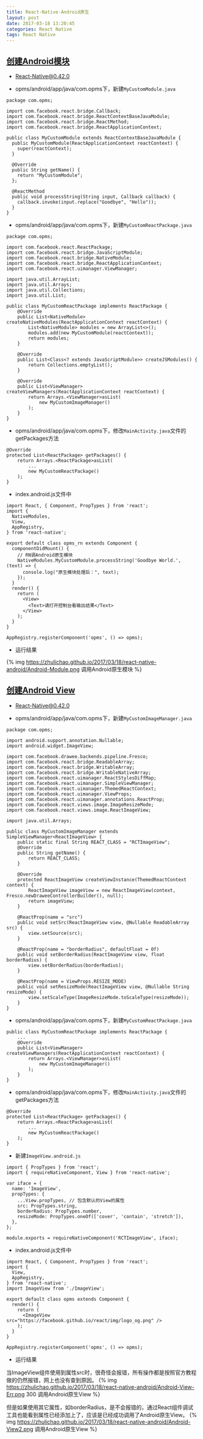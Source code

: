 ```yaml
---
title: React-Native-Android原生
layout: post
date: 2017-03-18 13:20:45
categories: React Native
tags: React Native
---
```


## [创建Android模块](http://reactnative.cn/docs/0.42/native-modules-ios.html#content)

- React-Native@0.42.0

- opms/android/app/java/com.opms下，新建`MyCustomModule.java`

```
package com.opms;

import com.facebook.react.bridge.Callback;
import com.facebook.react.bridge.ReactContextBaseJavaModule;
import com.facebook.react.bridge.ReactMethod;
import com.facebook.react.bridge.ReactApplicationContext;

public class MyCustomModule extends ReactContextBaseJavaModule {
  public MyCustomModule(ReactApplicationContext reactContext) {
    super(reactContext);
  }

  @Override
  public String getName() {
    return "MyCustomModule";
  };

  @ReactMethod
  public void processString(String input, Callback callback) {
    callback.invoke(input.replace("Goodbye", "Hello"));
  }
}
```

- opms/android/app/java/com.opms下，新建`MyCustomReactPackage.java`

```
package com.opms;

import com.facebook.react.ReactPackage;
import com.facebook.react.bridge.JavaScriptModule;
import com.facebook.react.bridge.NativeModule;
import com.facebook.react.bridge.ReactApplicationContext;
import com.facebook.react.uimanager.ViewManager;

import java.util.ArrayList;
import java.util.Arrays;
import java.util.Collections;
import java.util.List;

public class MyCustomReactPackage implements ReactPackage {
    @Override
    public List<NativeModule> createNativeModules(ReactApplicationContext reactContext) {
        List<NativeModule> modules = new ArrayList<>();
        modules.add(new MyCustomModule(reactContext));
        return modules;
    }

    @Override
    public List<Class<? extends JavaScriptModule>> createJSModules() {
        return Collections.emptyList();
    }

    @Override
    public List<ViewManager> createViewManagers(ReactApplicationContext reactContext) {
        return Arrays.<ViewManager>asList(
            new MyCustomImageManager()
        );
    }
}

```

- opms/android/app/java/com.opms下，修改`MainActivity.java`文件的getPackages方法

```
@Override
protected List<ReactPackage> getPackages() {
    return Arrays.<ReactPackage>asList(
        ...
        new MyCustomReactPackage()
    );
}
```

- index.android.js文件中

```
import React, { Component, PropTypes } from 'react';
import {
  NativeModules,
  View,
  AppRegistry,
} from 'react-native';

export default class opms_rn extends Component {
  componentDidMount() {
    // RN调Android原生模块
    NativeModules.MyCustomModule.processString('Goodbye World.', (text) => {
      console.log("原生模块处理后：", text);
    });
  }
  render() {
    return (
      <View>
        <Text>请打开控制台看输出结果</Text>
      </View>
    );
  }
}

AppRegistry.registerComponent('opms', () => opms);
```

- 运行结果

{% img https://zhulichao.github.io/2017/03/18/react-native-android/Android-Module.png 调用Android原生模块 %}

## [创建Android View](http://reactnative.cn/docs/0.42/native-component-ios.html#content)

- React-Native@0.42.0

- opms/android/app/java/com.opms下，新建`MyCustomImageManager.java`

```
package com.opms;

import android.support.annotation.Nullable;
import android.widget.ImageView;

import com.facebook.drawee.backends.pipeline.Fresco;
import com.facebook.react.bridge.ReadableArray;
import com.facebook.react.bridge.WritableArray;
import com.facebook.react.bridge.WritableNativeArray;
import com.facebook.react.uimanager.ReactStylesDiffMap;
import com.facebook.react.uimanager.SimpleViewManager;
import com.facebook.react.uimanager.ThemedReactContext;
import com.facebook.react.uimanager.ViewProps;
import com.facebook.react.uimanager.annotations.ReactProp;
import com.facebook.react.views.image.ImageResizeMode;
import com.facebook.react.views.image.ReactImageView;

import java.util.Arrays;

public class MyCustomImageManager extends SimpleViewManager<ReactImageView> {
    public static final String REACT_CLASS = "RCTImageView";
    @Override
    public String getName() {
        return REACT_CLASS;
    }

    @Override
    protected ReactImageView createViewInstance(ThemedReactContext context) {
        ReactImageView imageView = new ReactImageView(context, Fresco.newDraweeControllerBuilder(), null);
        return imageView;
    }

    @ReactProp(name = "src")
    public void setSrc(ReactImageView view, @Nullable ReadableArray  src) {
        view.setSource(src);
    }

    @ReactProp(name = "borderRadius", defaultFloat = 0f)
    public void setBorderRadius(ReactImageView view, float borderRadius) {
        view.setBorderRadius(borderRadius);
    }

    @ReactProp(name = ViewProps.RESIZE_MODE)
    public void setResizeMode(ReactImageView view, @Nullable String resizeMode) {
        view.setScaleType(ImageResizeMode.toScaleType(resizeMode));
    }
}

```

- opms/android/app/java/com.opms下，新建`MyCustomReactPackage.java`

```
public class MyCustomReactPackage implements ReactPackage {
    ...
    @Override
    public List<ViewManager> createViewManagers(ReactApplicationContext reactContext) {
        return Arrays.<ViewManager>asList(
            new MyCustomImageManager()
        );
    }
}
```

- opms/android/app/java/com.opms下，修改`MainActivity.java`文件的getPackages方法

```
@Override
protected List<ReactPackage> getPackages() {
    return Arrays.<ReactPackage>asList(
        ...
        new MyCustomReactPackage()
    );
}
```

- 新建`ImageView.android.js`

```
import { PropTypes } from 'react';
import { requireNativeComponent, View } from 'react-native';

var iface = {
  name: 'ImageView',
  propTypes: {
    ...View.propTypes, // 包含默认的View的属性
    src: PropTypes.string,
    borderRadius: PropTypes.number,
    resizeMode: PropTypes.oneOf(['cover', 'contain', 'stretch']),
  },
};

module.exports = requireNativeComponent('RCTImageView', iface);
```

- index.android.js文件中

```
import React, { Component, PropTypes } from 'react';
import {
  View,
  AppRegistry,
} from 'react-native';
import ImageView from './ImageView';

export default class opms extends Component {
  render() {
    return (
      <ImageView src="https://facebook.github.io/react/img/logo_og.png" />
    );
  }
}

AppRegistry.registerComponent('opms', () => opms);
```

- 运行结果

当ImageView组件使用到属性src时，很奇怪会报错，所有操作都是按照官方教程做的仍然报错，网上也没有查到原因。
{% img https://zhulichao.github.io/2017/03/18/react-native-android/Android-View-Err.png 300 调用Android原生View %}

但是如果使用其它属性，如borderRadius，是不会报错的，通过React组件调试工具也能看到属性已经添加上了，应该是已经成功调用了Android原生View。
{% img https://zhulichao.github.io/2017/03/18/react-native-android/Android-View2.png 调用Android原生View %}